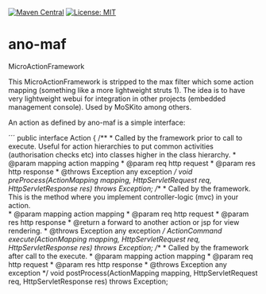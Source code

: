 [![Maven Central](https://maven-badges.herokuapp.com/maven-central/net.anotheria/ano-maf/badge.svg)](https://maven-badges.herokuapp.com/maven-central/net.anotheria/ano-maf)
[![License: MIT](https://img.shields.io/badge/License-MIT-green.svg)](https://opensource.org/licenses/MIT)


ano-maf
=======

MicroActionFramework

This MicroActionFramework is stripped to the max filter which some action mapping (something like a more lightweight struts 1). 
The idea is to have very lightweight webui for integration in other projects (embedded management console).
Used by MoSKito among others.


An action as defined by ano-maf is a simple interface:

´´´
public interface Action {
	/**
	 * Called by the framework prior to call to execute. Useful for action hierarchies to put common activities (authorisation checks etc) into classes higher in the class hierarchy.
	 * @param mapping action mapping
	 * @param req http request
	 * @param res http response
	 * @throws Exception any exception
	 */
	void preProcess(ActionMapping mapping, HttpServletRequest req, HttpServletResponse res) throws Exception;
	/**
	 * Called by the framework. This is the method where you implement controller-logic (mvc) in your action.  
	 * @param mapping action mapping
	 * @param req http request
	 * @param res http response
	 * @return a forward to another action or jsp for view rendering.
	 * @throws Exception any exception
	 */
	ActionCommand execute(ActionMapping mapping, HttpServletRequest req, HttpServletResponse res) throws Exception;
	/**
	 * Called by the framework after call to the execute.
	 * @param mapping action mapping
	 * @param req http request
	 * @param res http response
	 * @throws Exception any exception
	 */
	void postProcess(ActionMapping mapping, HttpServletRequest req, HttpServletResponse res) throws Exception; 
```
